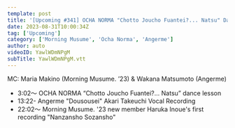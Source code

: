 ```yaml
---
template: post
title: '[Upcoming #341] OCHA NORMA "Chotto Joucho Fuantei?... Natsu" Dance Lesson ・ "Dousousei" Akari Takeuchi Vocal Recording ・ Morning Musume New Member Haruka Inoue First Recording ・ MC: Maria Makino & Wakana Matsumoto'
date: 2023-08-31T10:00:34Z
tag: ['Upcoming']
category: ['Morning Musume', 'Ocha Norma', 'Angerme']
author: auto 
videoID: YawlWDmNPgM
subTitle: YawlWDmNPgM.vtt
---
```

MC: Maria Makino (Morning Musume. ’23) & Wakana Matsumoto (Angerme)

- 3:02～ OCHA NORMA “Chotto Joucho Fuantei?... Natsu” dance lesson
- 13:22- Angerme "Dousousei" Akari Takeuchi Vocal Recording
- 22:02～ Morning Musume. '23 new member Haruka Inoue's first recording "Nanzansho Sozansho"

